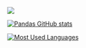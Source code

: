 ![](https://komarev.com/ghpvc/?username=pandas-id&label=Profile+Views)

[![Pandas GitHub stats](https://github-readme-stats.vercel.app/api?username=pandas-id&show_icons=true&theme=monokai)](https://github.com/pandas-id/pandas-id)

[![Most Used Languages](https://github-readme-stats.vercel.app/api/top-langs/?username=pandas-id&layout=compact&card_width=20)](https://github.com/pandas-id/pandas-id)
